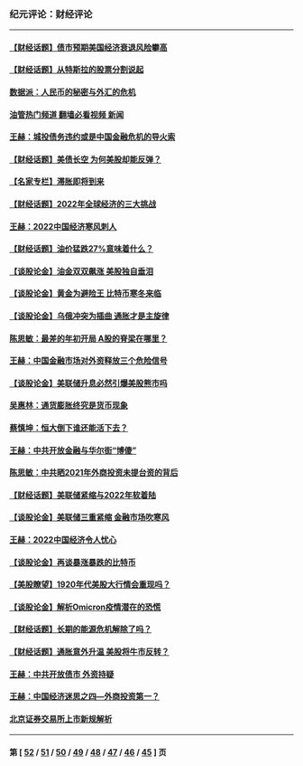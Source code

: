### 纪元评论：财经评论
---
#### [【财经话题】债市预期美国经济衰退风险攀高](../../pages/nsc1026/n13698043.md?04100330) 
#### [【财经话题】从特斯拉的股票分割说起](../../pages/nsc1026/n13679733.md?04100330) 
#### [数据派：人民币的秘密与外汇的危机](../../pages/nsc1026/n13667092.md?04100330) 
#### [油管热门频道 翻墙必看视频 新闻](ok?04100330)
#### [王赫：城投债务违约或是中国金融危机的导火索](../../pages/nsc1026/n13665322.md?04100330) 
#### [【财经话题】美债长空 为何美股却能反弹？](../../pages/nsc1026/n13665895.md?04100330) 
#### [【名家专栏】滞胀即将到来](../../pages/nsc1026/n13658171.md?04100330) 
#### [【财经话题】2022年全球经济的三大挑战](../../pages/nsc1026/n13654423.md?04100330) 
#### [王赫：2022中国经济寒风刺人](../../pages/nsc1026/n13651403.md?04100330) 
#### [【财经话题】油价猛跌27%意味着什么？](../../pages/nsc1026/n13648767.md?04100330) 
#### [【谈股论金】油金双双飙涨 美股独自垂泪](../../pages/nsc1026/n13631742.md?04100330) 
#### [【谈股论金】黄金为避险王 比特币寒冬来临](../../pages/nsc1026/n13600406.md?04100330) 
#### [【谈股论金】乌俄冲突为插曲 通胀才是主旋律](../../pages/nsc1026/n13576797.md?04100330) 
#### [陈思敏：最差的年初开局 A股的脊梁在哪里？](../../pages/nsc1026/n13558359.md?04100330) 
#### [王赫：中国金融市场对外资释放三个危险信号](../../pages/nsc1026/n13546389.md?04100330) 
#### [【谈股论金】美联储升息必然引爆美股熊市吗](../../pages/nsc1026/n13519194.md?04100330) 
#### [吴惠林：通货膨胀终究是货币现象](../../pages/nsc1026/n13512979.md?04100330) 
#### [蔡慎坤：恒大倒下谁还能活下去？](../../pages/nsc1026/n13501831.md?04100330) 
#### [王赫：中共开放金融与华尔街“博傻”](../../pages/nsc1026/n13501138.md?04100330) 
#### [陈思敏：中共晒2021年外商投资未提台资的背后](../../pages/nsc1026/n13501057.md?04100330) 
#### [【财经话题】美联储紧缩与2022年软着陆](../../pages/nsc1026/n13498354.md?04100330) 
#### [【谈股论金】美联储三重紧缩 金融市场吹寒风](../../pages/nsc1026/n13487202.md?04100330) 
#### [王赫：2022中国经济令人忧心](../../pages/nsc1026/n13480433.md?04100330) 
#### [【谈股论金】再谈暴涨暴跌的比特币](../../pages/nsc1026/n13428036.md?04100330) 
#### [【美股瞭望】1920年代美股大行情会重现吗？](../../pages/nsc1026/n13425425.md?04100330) 
#### [【谈股论金】解析Omicron疫情潜在的恐慌](../../pages/nsc1026/n13403704.md?04100330) 
#### [【财经话题】长期的能源危机解除了吗？](../../pages/nsc1026/n13378041.md?04100330) 
#### [【财经话题】通胀意外升温 美股将牛市反转？](../../pages/nsc1026/n13370659.md?04100330) 
#### [王赫：中共开放债市 外资持疑](../../pages/nsc1026/n13366203.md?04100330) 
#### [王赫：中国经济迷思之四—外商投资第一？](../../pages/nsc1026/n13354150.md?04100330) 
#### [北京证券交易所上市新规解析](../../pages/nsc1026/n13348292.md?04100330) 

---
#### 第 [ [52](./52.md?04100330) / [51](./51.md?04100330) / [50](./50.md?04100330) / [49](./49.md?04100330) / [48](./48.md?04100330) / [47](./47.md?04100330) / [46](./46.md?04100330) / [45](./45.md?04100330) ] 页
